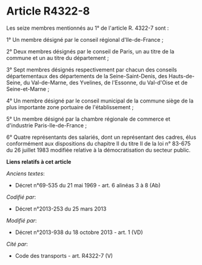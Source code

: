 # Article R4322-8

Les seize membres mentionnés au 1° de l'article R. 4322-7 sont : 

1° Un membre désigné par le conseil régional d'Ile-de-France ; 

2° Deux membres désignés par le conseil de Paris, un au titre de la commune et un au titre du département ; 

3° Sept membres désignés respectivement par chacun des conseils départementaux des départements de la Seine-Saint-Denis, des
Hauts-de-Seine, du Val-de-Marne, des Yvelines, de l'Essonne, du Val-d'Oise et de Seine-et-Marne ; 

4° Un membre désigné par le conseil municipal de la commune siège de la plus importante zone portuaire de l'établissement ; 

5° Un membre désigné par la chambre régionale de commerce et d'industrie Paris-Ile-de-France ; 

6° Quatre représentants des salariés, dont un représentant des cadres, élus conformément aux dispositions du chapitre II du
titre II de la loi n° 83-675 du 26 juillet 1983 modifiée relative à la démocratisation du secteur public.

**Liens relatifs à cet article**

_Anciens textes_:

  - Décret n°69-535 du 21 mai 1969 - art. 6 alinéas 3 à 8 (Ab)

_Codifié par_:

  - Décret n°2013-253 du 25 mars 2013

_Modifié par_:

  - Décret n°2013-938 du 18 octobre 2013 - art. 1 (VD)

_Cité par_:

  - Code des transports - art. R4322-7 (V)
